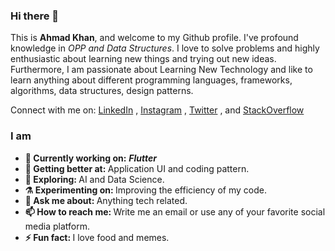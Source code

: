 ### Hi there 👋

This is <b>Ahmad Khan</b>, and welcome to my Github profile. I've profound knowledge in <i>OPP and Data Structures</i>. I love to solve problems and highly enthusiastic about learning new things and trying out new ideas. Furthermore, I am passionate about Learning New Technology and like to learn anything about different programming languages, frameworks, algorithms, data structures, design patterns.

Connect with me on:
[LinkedIn](https://www.linkedin.com/in/rmahmadkhan/)
, [Instagram](https://instagram.com/rmahmadkhan)
, [Twitter](https://twitter.com/rmahmadkhan)
, and [StackOverflow](https://stackoverflow.com/users/10482516/ahmad-khan)


### I am
<ul>
<li>
     <b>🔭 Currently working on:</b>  <b><i>Flutter</i></b>
   </li>
  <li>
     <b>🌱 Getting better at:  </b>  Application UI and coding pattern.
   </li>
  <li>
     <b>🤔 Exploring: </b> AI and Data Science.
   </li>
   <li>
      <b>⚗️ Experimenting on: </b> Improving the efficiency of my code.
   </li>
   <li>
     <b>💬 Ask me about: </b> Anything tech related.
   </li>
  
   <li>
     <b>📫 How to reach me: </b> Write me an email or use any of your favorite social media platform.
   </li>
   
   <li>
     <b>⚡ Fun fact:  </b> I love food and memes.
   </li>
 
  
</ul>
<!--
<img src="https://github-readme-stats.vercel.app/api?username=rmahmadkhan&show_icons=true&include_all_commits=true">
<img src="https://github-readme-stats.vercel.app/api/top-langs/?username=rmahmadkhan&layout=compact" />
<b>✨✨✨✨✨✨✨✨✨✨✨✨✨Thank You-🙏🏼✨✨✨✨✨✨✨✨✨✨✨✨✨</b>

<img align='right' src="https://komarev.com/ghpvc/?username=rmahmadkhan" alt="rmahmadkhan" />


**rmahmadkhan/rmahmadkhan** is a ✨ _special_ ✨ repository because its `README.md` (this file) appears on your GitHub profile.

Here are some ideas to get you started:

- 🔭 I’m currently working on ...
- 🌱 I’m currently learning ...
- 👯 I’m looking to collaborate on ...
- 🤔 I’m looking for help with ...
- 💬 Ask me about ...
- 📫 How to reach me: ...
- 😄 Pronouns: ...
- ⚡ Fun fact: ...
-->
